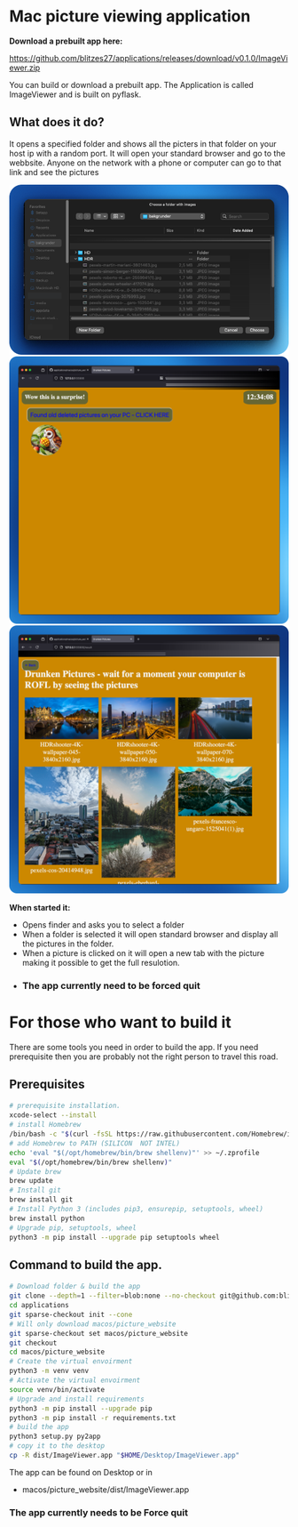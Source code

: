 # Mac picture viewing application #

**Download a prebuilt app here:**

https://github.com/blitzes27/applications/releases/download/v0.1.0/ImageViewer.zip

You can build or download a prebuilt app. The Application is called ImageViewer and is built on pyflask.

## What does it do?

It opens a specified folder and shows all the picters in that folder on your host ip with a random port. It will open your standard browser and go to the webbsite. Anyone on the network with a phone or computer can go to that link and see the pictures

![alt text](pictures/picture1.png)
![alt text](pictures/picture2.png)
![alt text](pictures/picture3.png)

**When started it:**
* Opens finder and asks you to select a folder
* When a folder is selected it will open standard browser and display all the pictures in the folder.
* When a picture is clicked on it will open a new tab with the picture making it possible to get the full resulotion.
* ### The app currently need to be forced quit


# For those who want to build it

There are some tools you need in order to build the app.
If you need prerequisite then you are probably not the right person to travel this road.

## Prerequisites
```bash
# prerequisite installation.
xcode-select --install
# install Homebrew
/bin/bash -c "$(curl -fsSL https://raw.githubusercontent.com/Homebrew/install/HEAD/install.sh)"
# add Homebrew to PATH (SILICON  NOT INTEL)
echo 'eval "$(/opt/homebrew/bin/brew shellenv)"' >> ~/.zprofile
eval "$(/opt/homebrew/bin/brew shellenv)"
# Update brew
brew update
# Install git
brew install git
# Install Python 3 (includes pip3, ensurepip, setuptools, wheel)
brew install python
# Upgrade pip, setuptools, wheel
python3 -m pip install --upgrade pip setuptools wheel
```

## Command to build the app.

```bash
# Download folder & build the app
git clone --depth=1 --filter=blob:none --no-checkout git@github.com:blitzes27/applications.git
cd applications
git sparse-checkout init --cone
# Will only download macos/picture_website
git sparse-checkout set macos/picture_website
git checkout
cd macos/picture_website
# Create the virtual envoirment
python3 -m venv venv
# Activate the virtual envoirment
source venv/bin/activate
# Upgrade and install requirements
python3 -m pip install --upgrade pip
python3 -m pip install -r requirements.txt
# build the app
python3 setup.py py2app
# copy it to the desktop
cp -R dist/ImageViewer.app "$HOME/Desktop/ImageViewer.app"
```
The app can be found on Desktop or in 
* macos/picture_website/dist/ImageViewer.app

### The app currently needs to be Force quit

